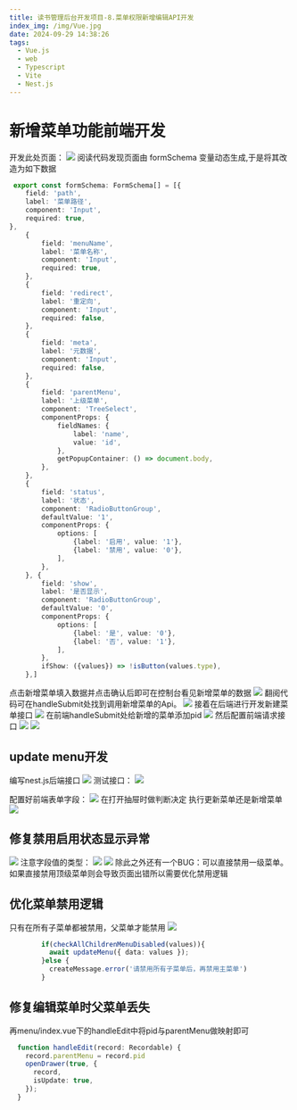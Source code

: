 ```yaml
---
title: 读书管理后台开发项目-8.菜单权限新增编辑API开发
index_img: /img/Vue.jpg
date: 2024-09-29 14:38:26
tags:
  - Vue.js
  - web
  - Typescript
  - Vite
  - Nest.js
---
```


# 新增菜单功能前端开发

开发此处页面：
![](https://picbed-1251050137.cos.ap-nanjing.myqcloud.com/20240929144155.png)
阅读代码发现页面由 formSchema 变量动态生成,于是将其改造为如下数据

```typescript
 export const formSchema: FormSchema[] = [{
    field: 'path',
    label: '菜单路径',
    component: 'Input',
    required: true,
},
    {
        field: 'menuName',
        label: '菜单名称',
        component: 'Input',
        required: true,
    },
    {
        field: 'redirect',
        label: '重定向',
        component: 'Input',
        required: false,
    },
    {
        field: 'meta',
        label: '元数据',
        component: 'Input',
        required: false,
    },
    {
        field: 'parentMenu',
        label: '上级菜单',
        component: 'TreeSelect',
        componentProps: {
            fieldNames: {
                label: 'name',
                value: 'id',
            },
            getPopupContainer: () => document.body,
        },
    },
    {
        field: 'status',
        label: '状态',
        component: 'RadioButtonGroup',
        defaultValue: '1',
        componentProps: {
            options: [
                {label: '启用', value: '1'},
                {label: '禁用', value: '0'},
            ],
        },
    }, {
        field: 'show',
        label: '是否显示',
        component: 'RadioButtonGroup',
        defaultValue: '0',
        componentProps: {
            options: [
                {label: '是', value: '0'},
                {label: '否', value: '1'},
            ],
        },
        ifShow: ({values}) => !isButton(values.type),
    },]
```
点击新增菜单填入数据并点击确认后即可在控制台看见新增菜单的数据
![](https://picbed-1251050137.cos.ap-nanjing.myqcloud.com/20240929145835.png)
翻阅代码可在handleSubmit处找到调用新增菜单的Api。
![](https://picbed-1251050137.cos.ap-nanjing.myqcloud.com/20240929150250.png)
接着在后端进行开发新建菜单接口
![](https://picbed-1251050137.cos.ap-nanjing.myqcloud.com/20240929171413.png)
在前端handleSubmit处给新增的菜单添加pid
![](https://picbed-1251050137.cos.ap-nanjing.myqcloud.com/20240930185432.png)
然后配置前端请求接口
![](https://picbed-1251050137.cos.ap-nanjing.myqcloud.com/20240930190734.png)
![](https://picbed-1251050137.cos.ap-nanjing.myqcloud.com/20240930190827.png)

## update menu开发
编写nest.js后端接口
![](https://picbed-1251050137.cos.ap-nanjing.myqcloud.com/20240930192300.png)
测试接口：
![](https://picbed-1251050137.cos.ap-nanjing.myqcloud.com/20240930192321.png)

配置好前端表单字段：
![](https://picbed-1251050137.cos.ap-nanjing.myqcloud.com/20240930195459.png)
在打开抽屉时做判断决定
执行更新菜单还是新增菜单
![](https://picbed-1251050137.cos.ap-nanjing.myqcloud.com/20240930195551.png)

## 修复禁用启用状态显示异常
![](https://picbed-1251050137.cos.ap-nanjing.myqcloud.com/20240930195752.png)
注意字段值的类型：
![](https://picbed-1251050137.cos.ap-nanjing.myqcloud.com/20240930195829.png)
![](https://picbed-1251050137.cos.ap-nanjing.myqcloud.com/20240930195904.png)
除此之外还有一个BUG：可以直接禁用一级菜单。如果直接禁用顶级菜单则会导致页面出错所以需要优化禁用逻辑

## 优化菜单禁用逻辑
只有在所有子菜单都被禁用，父菜单才能禁用
![](https://picbed-1251050137.cos.ap-nanjing.myqcloud.com/20240930202757.png)
```typescript
        if(checkAllChildrenMenuDisabled(values)){
          await updateMenu({ data: values });
        }else {
          createMessage.error('请禁用所有子菜单后，再禁用主菜单')
        }
```

## 修复编辑菜单时父菜单丢失
再menu/index.vue下的handleEdit中将pid与parentMenu做映射即可
```typescript
  function handleEdit(record: Recordable) {
    record.parentMenu = record.pid
    openDrawer(true, {
      record,
      isUpdate: true,
    });
  }
```